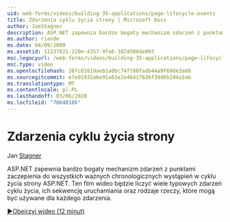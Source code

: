 ```yaml
---
uid: web-forms/videos/building-35-applications/page-lifecycle-events
title: Zdarzenia cyklu życia strony | Microsoft Docs
author: JoeStagner
description: ASP.NET zapewnia bardzo bogaty mechanizm zdarzeń z punktami zaczepienia do wszystkich ważnych chronologicznych wystąpień w cyklu życia strony ASP.NET. To wideo zostanie wyliczeniowe...
ms.author: riande
ms.date: 04/09/2009
ms.assetid: 11237821-220e-4357-9fa6-38245084e093
msc.legacyurl: /web-forms/videos/building-35-applications/page-lifecycle-events
msc.type: video
ms.openlocfilehash: 28fc01819aeb1a0bc74ff80fadb44a9f69de3a88
ms.sourcegitcommit: e7e91932a6e91a63e2e46417626f39d6b244a3ab
ms.translationtype: MT
ms.contentlocale: pl-PL
ms.lasthandoff: 03/06/2020
ms.locfileid: "78640106"
---
```

# <a name="page-lifecycle-events"></a>Zdarzenia cyklu życia strony

Jan [Stagner](https://github.com/JoeStagner)

ASP.NET zapewnia bardzo bogaty mechanizm zdarzeń z punktami zaczepienia do wszystkich ważnych chronologicznych wystąpień w cyklu życia strony ASP.NET. Ten film wideo będzie liczyć wiele typowych zdarzeń cyklu życia, ich sekwencję uruchamiania oraz rodzaje rzeczy, które mogą być używane dla każdego zdarzenia.

[&#9654;Obejrzyj wideo (12 minut)](https://channel9.msdn.com/Blogs/ASP-NET-Site-Videos/page-lifecycle-events)
